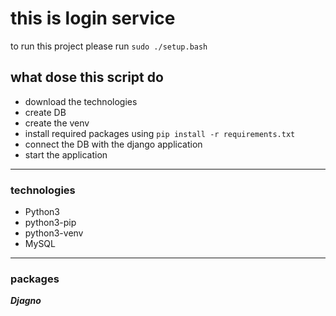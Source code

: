 # this is login service

to run this project please run `sudo ./setup.bash`

## what dose this script do

- download the technologies
- create DB
- create the venv
- install required packages using `pip install -r requirements.txt`
- connect the DB with the django application
- start the application

---

### technologies

- Python3
- python3-pip
- python3-venv
- MySQL

---

### packages

***Djagno***
